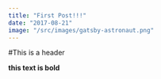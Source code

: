 ```yaml
---
title: "First Post!!!"
date: "2017-08-21"
image: "/src/images/gatsby-astronaut.png"
---
```


#This is a header

**this text is bold**
